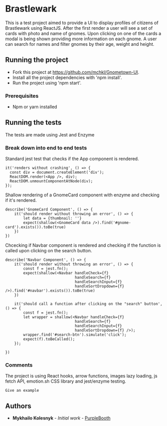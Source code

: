 # Brastlewark

This is a test project aimed to provide a UI to display profiles of citizens of Brastlewark using ReactJS. After the first render a user
will see a set of cards with photo and name of gnomes. Upon clicking on one of the cards a modal is being shown providing more information
on each gnome. A user can search for names and filter gnomes by their age, weight and height.

## Running the project

- Fork this project at https://github.com/mchkl/Gnometown-UI.
- Install all the project dependencies with 'npm install'.
- Run the project using 'npm start'.

### Prerequisites

- Npm or yarn installed

## Running the tests

The tests are made using Jest and Enzyme

### Break down into end to end tests

Standard jest test that checks if the App component is rendered.

```
it('renders without crashing', () => {
  const div = document.createElement('div');
  ReactDOM.render(<App />, div);
  ReactDOM.unmountComponentAtNode(div);
});
```

Shallow rendering of a GnomeCard component with enzyme and checking if it's rendered.

```
describe('GnomeCard Component', () => {
    it('should render without throwing an error', () => {
        let data = {thumbnail: ''}
        expect(shallow(<GnomeCard data />).find('#gnome-card').exists()).toBe(true)
    })
})
```

Chcecking if Navbar component is rendered and checking if the function is called upon clicking on the search button.

```
describe('Navbar Component', () => {
    it('should render without throwing an error', () => {
        const f = jest.fn();
        expect(shallow(<Navbar handleCheck={f}
                               handleSearch={f}
                               handleSearchInput={f}
                               handleSortDropdown={f} />).find('#navbar').exists()).toBe(true)
    })

    it('should call a function after clicking on the "search" button', () => {
        const f = jest.fn();
        let wrapper = shallow(<Navbar handleCheck={f}
                               handleSearch={f}
                               handleSearchInput={f}
                               handleSortDropdown={f} />);
        wrapper.find('#search-btn').simulate('click');
        expect(f).toBeCalled();
    });

})
```

### Comments

The project is using React hooks, arrow functions, images lazy loading, js fetch API, emotion.sh CSS library and jest/enzyme testing.

```
Give an example
```

## Authors

* **Mykhailo Kolesnyk** - *Initial work* - [PurpleBooth](https://github.com/PurpleBooth)